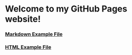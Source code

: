 # Welcome to my GitHub Pages website!
### [Markdown Example File](../markdown-notes.md)
### [HTML Example File](../docs/example.html)
